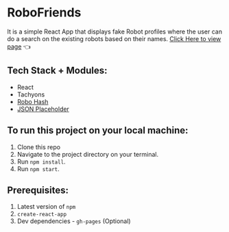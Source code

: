 # RoboFriends
It is a simple React App that displays fake Robot profiles where the user can do a search on the existing robots based on their names.
[Click Here to view page](https://abhinand5.github.io/reactApp)   :point_left:

## Tech Stack + Modules: 
* React
* Tachyons
* [Robo Hash](https://robohash.org/)
* [JSON Placeholder](https://jsonplaceholder.typicode.com/)

## To run this project on your local machine: 
1. Clone this repo
2. Navigate to the project directory on your terminal.
3. Run `npm install`.
4. Run `npm start`.

## Prerequisites:
1. Latest version of `npm`
2. `create-react-app`
3. Dev dependencies - `gh-pages` (Optional) 
